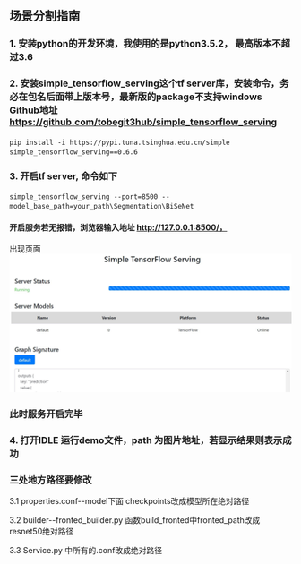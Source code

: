
## 场景分割指南

### 1. 安装python的开发环境，我使用的是python3.5.2， 最高版本不超过3.6

### 2. 安装simple_tensorflow_serving这个tf server库，安装命令，务必在包名后面带上版本号，最新版的package不支持windows Github地址 https://github.com/tobegit3hub/simple_tensorflow_serving

`pip install -i https://pypi.tuna.tsinghua.edu.cn/simple simple_tensorflow_serving==0.6.6 ` 

### 3. 开启tf server, 命令如下

`simple_tensorflow_serving --port=8500 --model_base_path=your_path\Segmentation\BiSeNet`

#### 开启服务若无报错，浏览器输入地址 http://127.0.0.1:8500/，
出现页面![Image test](https://github.com/YifengChen94/Track-limit-recognition/blob/master/pic.JPG)

### 此时服务开启完毕

### 4.  打开IDLE 运行demo文件，path 为图片地址，若显示结果则表示成功

###  三处地方路径要修改

3.1 properties.conf--model下面 checkpoints改成模型所在绝对路径

3.2 builder--fronted_builder.py 函数build_fronted中fronted_path改成resnet50绝对路径

3.3  Service.py 中所有的.conf改成绝对路径


